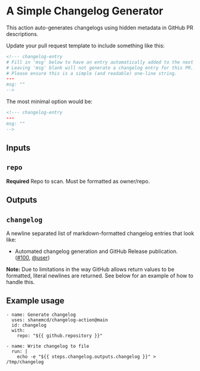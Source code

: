 # A Simple Changelog Generator

This action auto-generates changelogs using hidden metadata in GitHub PR descriptions.

Update your pull request template to include something like this:

```html
<!--- changelog-entry
# Fill in 'msg' below to have an entry automatically added to the next release changelog.
# Leaving 'msg' blank will not generate a changelog entry for this PR.
# Please ensure this is a simple (and readable) one-line string.
---
msg: ""
-->
```

The most minimal option would be:

```html
<!--- changelog-entry
---
msg: ""
-->
```

## Inputs

## `repo`

**Required** Repo to scan. Must be formatted as owner/repo.

## Outputs

## `changelog`

A newline separated list of markdown-formatted changelog entries that look like:

- Automated changelog generation and GitHub Release publication. ([#100](https://github.com/user/repo/pull/100), [@user](https://github.com/<someuser>))

**Note:** Due to limitations in the way GitHub allows return values to be formatted, literal newlines are returned. See below for an example of how to handle this.

## Example usage

```
- name: Generate changelog
  uses: shanemcd/changelog-action@main
  id: changelog
  with:
    repo: "${{ github.repository }}"

- name: Write changelog to file
  run: |
    echo -e "${{ steps.changelog.outputs.changelog }}" > /tmp/changelog
```
